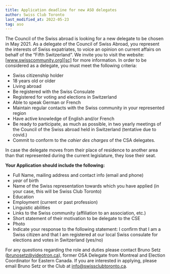 ```yaml
---
title: Application deadline for new ASO delegates
author: Swiss Club Toronto
last_modified_at: 2022-05-23
tag: aso
---
```


The Council of the Swiss abroad is looking for a new delegate to be chosen in
May 2021. As a delegate of the Council of Swiss Abroad, you represent the
interests of Swiss expatriates, to voice an opinion on current affairs on
behalf of the “Fifth Switzerland”. We invite you to visit the website:
[www.swisscommunity.org][sc] for more information. In order to be considered as
a delegate, you must meet the following criteria:

- Swiss citizenship holder
- 18 years old or older
- Living abroad
- Be registered with the Swiss Consulate
- Registered for voting and elections in Switzerland
- Able to speak German or French
- Maintain regular contacts with the Swiss community in your represented region
- Have active knowledge of English and/or French
- Be ready to participate, as much as possible, in two yearly meetings of the
  Council of the Swiss abroad held in Switzerland (tentative due to covid.)
- Commit to conform to the *cahier des charges* of the CSA delegates.

In case the delegate moves from their place of residence to another area than
that represented during the current legislature, they lose their seat.

**Your Application should include the following:**

- Full Name, mailing address and contact info (email and phone)
- *year* of birth
- Name of the Swiss representation towards which you have applied (in your
  case, this will be Swiss Club Toronto)
- Education
- Employment (current or past profession)
- Linguistic abilities
- Links to the Swiss community (affiliation to an association, etc.)
- Short statement of their motivation to be delegate to the CSE
- Photo
- Indicate your response to the following statement: I confirm that I am a
  Swiss citizen and that I am registered at our local Swiss consulate for
  elections and votes in Switzerland (yes/no)

For any questions regarding the role and duties please contact Bruno Setz
(<brunosetz@videotron.ca>), former OSA Delegate from Montreal and Election
Coordinator for Eastern Canada. If you are interested in applying, please email
Bruno Setz or the Club at <info@swissclubtoronto.ca>.

[sc]: <https://www.swisscommunity.org>

